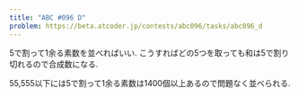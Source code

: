 ```yaml
---
title: "ABC #096 D"
problem: https://beta.atcoder.jp/contests/abc096/tasks/abc096_d
---
```

5で割って1余る素数を並べればいい. こうすればどの5つを取っても和は5で割り切れるので合成数になる.

55,555以下には5で割って1余る素数は1400個以上あるので問題なく並べられる.
